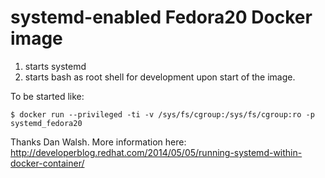 systemd-enabled Fedora20 Docker image
=====================================

1. starts systemd
2. starts bash as root shell for development upon start of the image.

To be started like:

    $ docker run --privileged -ti -v /sys/fs/cgroup:/sys/fs/cgroup:ro -p systemd_fedora20

Thanks Dan Walsh. More information here:
http://developerblog.redhat.com/2014/05/05/running-systemd-within-docker-container/
